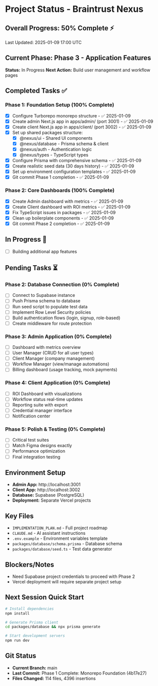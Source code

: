# Project Status - Braintrust Nexus

## Overall Progress: 50% Complete ⚡

Last Updated: 2025-01-09 17:00 UTC

## Current Phase: Phase 3 - Application Features
**Status:** In Progress
**Next Action:** Build user management and workflow pages

## Completed Tasks ✅

### Phase 1: Foundation Setup (100% Complete)
- [x] Configure Turborepo monorepo structure - ✅ 2025-01-09
- [x] Create admin Next.js app in apps/admin/ (port 3001) - ✅ 2025-01-09
- [x] Create client Next.js app in apps/client/ (port 3002) - ✅ 2025-01-09
- [x] Set up shared packages structure:
  - [x] @nexus/ui - Shared UI components
  - [x] @nexus/database - Prisma schema & client
  - [x] @nexus/auth - Authentication logic
  - [x] @nexus/types - TypeScript types
- [x] Configure Prisma with comprehensive schema - ✅ 2025-01-09
- [x] Create realistic seed data (30 days history) - ✅ 2025-01-09
- [x] Set up environment configuration templates - ✅ 2025-01-09
- [x] Git commit Phase 1 completion - ✅ 2025-01-09

### Phase 2: Core Dashboards (100% Complete)
- [x] Create Admin dashboard with metrics - ✅ 2025-01-09
- [x] Create Client dashboard with ROI metrics - ✅ 2025-01-09
- [x] Fix TypeScript issues in packages - ✅ 2025-01-09
- [x] Clean up boilerplate components - ✅ 2025-01-09
- [x] Git commit Phase 2 completion - ✅ 2025-01-09

## In Progress 🔄
- [ ] Building additional app features

## Pending Tasks ⏳

### Phase 2: Database Connection (0% Complete)
- [ ] Connect to Supabase instance
- [ ] Push Prisma schema to database
- [ ] Run seed script to populate test data
- [ ] Implement Row Level Security policies
- [ ] Build authentication flows (login, signup, role-based)
- [ ] Create middleware for route protection

### Phase 3: Admin Application (0% Complete)
- [ ] Dashboard with metrics overview
- [ ] User Manager (CRUD for all user types)
- [ ] Client Manager (company management)
- [ ] Workflow Manager (view/manage automations)
- [ ] Billing dashboard (usage tracking, mock payments)

### Phase 4: Client Application (0% Complete)
- [ ] ROI Dashboard with visualizations
- [ ] Workflow status real-time updates
- [ ] Reporting suite with export
- [ ] Credential manager interface
- [ ] Notification center

### Phase 5: Polish & Testing (0% Complete)
- [ ] Critical test suites
- [ ] Match Figma designs exactly
- [ ] Performance optimization
- [ ] Final integration testing

## Environment Setup
- **Admin App:** http://localhost:3001
- **Client App:** http://localhost:3002
- **Database:** Supabase (PostgreSQL)
- **Deployment:** Separate Vercel projects

## Key Files
- `IMPLEMENTATION_PLAN.md` - Full project roadmap
- `CLAUDE.md` - AI assistant instructions
- `.env.example` - Environment variables template
- `packages/database/schema.prisma` - Database schema
- `packages/database/seed.ts` - Test data generator

## Blockers/Notes
- Need Supabase project credentials to proceed with Phase 2
- Vercel deployment will require separate project setup

## Next Session Quick Start
```bash
# Install dependencies
npm install

# Generate Prisma client
cd packages/database && npx prisma generate

# Start development servers
npm run dev
```

## Git Status
- **Current Branch:** main
- **Last Commit:** Phase 1 Complete: Monorepo Foundation (4b17e27)
- **Files Changed:** 114 files, 4396 insertions